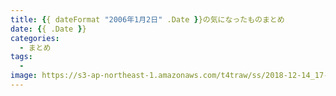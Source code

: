 ```yaml
---
title: {{ dateFormat "2006年1月2日" .Date }}の気になったものまとめ
date: {{ .Date }}
categories:
  - まとめ
tags:
  - 
image: https://s3-ap-northeast-1.amazonaws.com/t4traw/ss/2018-12-14_17-12-35.png
---
```


<!--more-->